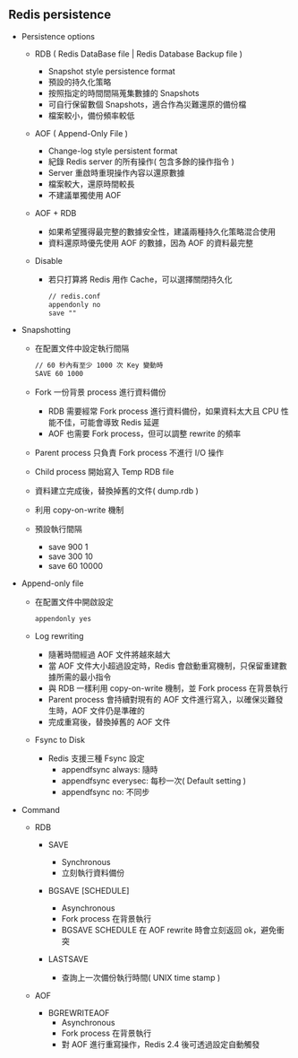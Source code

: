 ## Redis persistence

- Persistence options
    - RDB ( Redis DataBase file | Redis Database Backup file )
        - Snapshot style persistence format
        - 預設的持久化策略
        - 按照指定的時間間隔蒐集數據的 Snapshots
        - 可自行保留數個 Snapshots，適合作為災難還原的備份檔
        - 檔案較小，備份頻率較低

    - AOF ( Append-Only File )
        - Change-log style persistent format
        - 紀錄 Redis server 的所有操作( 包含多餘的操作指令 )
        - Server 重啟時重現操作內容以還原數據
        - 檔案較大，還原時間較長
        - 不建議單獨使用 AOF

    - AOF + RDB
        - 如果希望獲得最完整的數據安全性，建議兩種持久化策略混合使用
        - 資料還原時優先使用 AOF 的數據，因為 AOF 的資料最完整

    - Disable
        - 若只打算將 Redis 用作 Cache，可以選擇關閉持久化

            ```txt
            // redis.conf
            appendonly no
            save ""
            ```

- Snapshotting
    - 在配置文件中設定執行間隔

        ```txt
        // 60 秒內有至少 1000 次 Key 變動時
        SAVE 60 1000
        ```
        
    - Fork 一份背景 process 進行資料備份
        - RDB 需要經常 Fork process 進行資料備份，如果資料太大且 CPU 性能不佳，可能會導致 Redis 延遲
        - AOF 也需要 Fork process，但可以調整 rewrite 的頻率

    - Parent process 只負責 Fork process 不進行 I/O 操作
    - Child process 開始寫入 Temp RDB file
    - 資料建立完成後，替換掉舊的文件( dump.rdb )
    - 利用 copy-on-write 機制
    - 預設執行間隔
        - save 900 1
        - save 300 10
        - save 60 10000

- Append-only file
    - 在配置文件中開啟設定

        ```txt
        appendonly yes
        ```

    - Log rewriting
        - 隨著時間經過 AOF 文件將越來越大
        - 當 AOF 文件大小超過設定時，Redis 會啟動重寫機制，只保留重建數據所需的最小指令
        - 與 RDB 一樣利用 copy-on-write 機制，並 Fork process 在背景執行
        - Parent process 會持續對現有的 AOF 文件進行寫入，以確保災難發生時，AOF 文件仍是準確的
        - 完成重寫後，替換掉舊的 AOF 文件

    - Fsync to Disk
        - Redis 支援三種 Fsync 設定
            - appendfsync always: 隨時
            - appendfsync everysec: 每秒一次( Default setting )
            - appendfsync no: 不同步

- Command
    - RDB
        - SAVE
            - Synchronous
            - 立刻執行資料備份

        - BGSAVE [SCHEDULE]
            - Asynchronous
            - Fork process 在背景執行
            - BGSAVE SCHEDULE 在 AOF rewrite 時會立刻返回 ok，避免衝突

        - LASTSAVE
            - 查詢上一次備份執行時間( UNIX time stamp )

    - AOF
        - BGREWRITEAOF
            - Asynchronous
            - Fork process 在背景執行
            - 對 AOF 進行重寫操作，Redis 2.4 後可透過設定自動觸發
